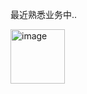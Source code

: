 最近熟悉业务中..

<img width="87" alt="image" src="https://github.com/user-attachments/assets/484b5b51-edf2-46db-8d73-d0eba09cb18f" />
